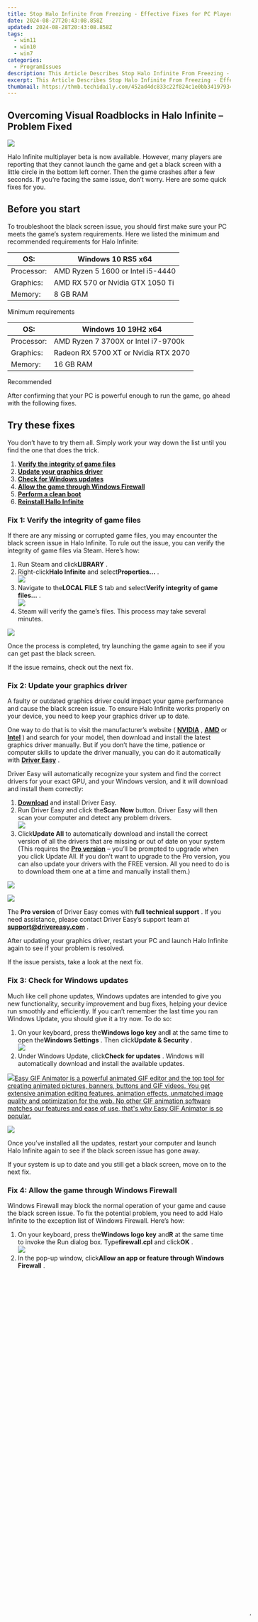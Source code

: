```yaml
---
title: Stop Halo Infinite From Freezing - Effective Fixes for PC Players
date: 2024-08-27T20:43:08.858Z
updated: 2024-08-28T20:43:08.858Z
tags:
  - win11
  - win10
  - win7
categories:
  - ProgramIssues
description: This Article Describes Stop Halo Infinite From Freezing - Effective Fixes for PC Players
excerpt: This Article Describes Stop Halo Infinite From Freezing - Effective Fixes for PC Players
thumbnail: https://thmb.techidaily.com/452ad4dc833c22f824c1e0bb341979346435ef6ab644bfbf893f7206f9b144d3.jpg
---
```


## Overcoming Visual Roadblocks in Halo Infinite – Problem Fixed

![](https://images.drivereasy.com/wp-content/uploads/2021/11/HaloInfinite_Multiplayer-1200x675.jpg)

 Halo Infinite multiplayer beta is now available. However, many players are reporting that they cannot launch the game and get a black screen with a little circle in the bottom left corner. Then the game crashes after a few seconds. If you’re facing the same issue, don’t worry. Here are some quick fixes for you.

## Before you start

 To troubleshoot the black screen issue, you should first make sure your PC meets the game’s system requirements. Here we listed the minimum and recommended requirements for Halo Infinite:

| OS:        | Windows 10 RS5 x64                |
| ---------- | --------------------------------- |
| Processor: | AMD Ryzen 5 1600 or Intel i5-4440 |
| Graphics:  | AMD RX 570 or Nvidia GTX 1050 Ti  |
| Memory:    | 8 GB RAM                          |

Minimum requirements

| OS:        | Windows 10 19H2 x64                  |
| ---------- | ------------------------------------ |
| Processor: | AMD Ryzen 7 3700X or Intel i7-9700k  |
| Graphics:  | Radeon RX 5700 XT or Nvidia RTX 2070 |
| Memory:    | 16 GB RAM                            |

Recommended

 After confirming that your PC is powerful enough to run the game, go ahead with the following fixes.

## Try these fixes

 You don’t have to try them all. Simply work your way down the list until you find the one that does the trick.

1. **[Verify the integrity of game files](https://tools.techidaily.com/drivereasy/download/)**
2. **[Update your graphics driver](https://tools.techidaily.com/drivereasy/download/)**
3. **[Check for Windows updates](https://tools.techidaily.com/drivereasy/download/)**
4. **[Allow the game through Windows Firewall](https://tools.techidaily.com/drivereasy/download/)**
5. **[Perform a clean boot](https://tools.techidaily.com/drivereasy/download/)**
6. **[Reinstall Hallo Infinite](https://tools.techidaily.com/drivereasy/download/)**

### Fix 1: Verify the integrity of game files

 If there are any missing or corrupted game files, you may encounter the black screen issue in Halo Infinite. To rule out the issue, you can verify the integrity of game files via Steam. Here’s how:

1. Run Steam and click**LIBRARY** .
2. Right-click**Halo Infinite** and select**Properties…** .  
![](https://images.drivereasy.com/wp-content/uploads/2021/11/halo-infinite-steam-properties.jpg)
3. Navigate to the**LOCAL FILE** S tab and select**Verify integrity of game files…** .  
![](https://images.drivereasy.com/wp-content/uploads/2021/11/halo-infinite-steam-verify-game-files.jpg)
4. Steam will verify the game’s files. This process may take several minutes.
<!-- affiliate ads begin -->
<a href="https://estore.winxdvd.com/order/checkout.php?PRODS=12653853&QTY=1&AFFILIATE=108875&CART=1"><img src="https://secure.avangate.com/images/merchant/bcb41ccdc4363c6848a1d760f26c28a0/products/14_videoproc-converter-ai-box.png" border="0"></a>
<!-- affiliate ads end -->

 Once the process is completed, try launching the game again to see if you can get past the black screen.

If the issue remains, check out the next fix.

### Fix 2: Update your graphics driver

 A faulty or outdated graphics driver could impact your game performance and cause the black screen issue. To ensure Halo Infinite works properly on your device, you need to keep your graphics driver up to date.

 One way to do that is to visit the manufacturer’s website ( **[NVIDIA](https://tools.techidaily.com/drivereasy/download/)**  , **[AMD](http://www.amd.com/drivers)**  or **[Intel](https://downloadcenter.intel.com/product/80939/Graphics)**  ) and search for your model, then download and install the latest graphics driver manually. But if you don’t have the time, patience or computer skills to update the driver manually, you can do it automatically with **[Driver Easy](https://tools.techidaily.com/drivereasy/download/)**  .

 Driver Easy will automatically recognize your system and find the correct drivers for your exact GPU, and your Windows version, and it will download and install them correctly:

1. **[Download](https://tools.techidaily.com/drivereasy/download/)**  and install Driver Easy.
2. Run Driver Easy and click the**Scan Now** button. Driver Easy will then scan your computer and detect any problem drivers.  
![](https://images.drivereasy.com/wp-content/uploads/2021/09/de-scan-now-20-1.jpg)
3. Click**Update All** to automatically download and install the correct version of all the drivers that are missing or out of date on your system (This requires the **[Pro version](https://tools.techidaily.com/drivereasy/download/)**  – you’ll be prompted to upgrade when you click Update All. If you don’t want to upgrade to the Pro version, you can also update your drivers with the FREE version. All you need to do is to download them one at a time and manually install them.)  
<!-- affiliate ads begin -->
<a href="https://store.revouninstaller.com/order/checkout.php?PRODS=27889512&QTY=1&AFFILIATE=108875&CART=1"><img src="https://secure.avangate.com/images/merchant/4282ec8de8c9be897e7aff4aa231b1a4/728__90.jpg" border="0"></a>
<!-- affiliate ads end -->
![](https://images.drivereasy.com/wp-content/uploads/2021/09/de-nvidia-gtx-1080.jpg)

 The **Pro version** of Driver Easy comes with **full technical support** . If you need assistance, please contact Driver Easy’s support team at [**support@drivereasy.com**](https://tools.techidaily.com/drivereasy/download/) .

 After updating your graphics driver, restart your PC and launch Halo Infinite again to see if your problem is resolved.

If the issue persists, take a look at the next fix.

### Fix 3: Check for Windows updates

 Much like cell phone updates, Windows updates are intended to give you new functionality, security improvement and bug fixes, helping your device run smoothly and efficiently. If you can’t remember the last time you ran Windows Update, you should give it a try now. To do so:

1. On your keyboard, press the**Windows logo key** and**I** at the same time to open the**Windows Settings** . Then click**Update & Security** .  
![](https://images.drivereasy.com/wp-content/uploads/2021/08/updates-security.jpg)
2. Under Windows Update, click**Check for updates** . Windows will automatically download and install the available updates.  
<!-- affiliate ads begin -->
<a href="https://secure.2checkout.com/order/checkout.php?PRODS=174416&QTY=1&AFFILIATE=108875&CART=1"><img src="https://www.easygifanimator.net/images/gif-animator.png" border="0">Easy GIF Animator is a powerful animated GIF editor and the top tool for creating animated pictures, banners, buttons and GIF videos. You get extensive animation editing features, animation effects, unmatched image quality and optimization for the web. No other GIF animation software matches our features and ease of use, that's why Easy GIF Animator is so popular.</a>
<!-- affiliate ads end -->
![](https://images.drivereasy.com/wp-content/uploads/2021/08/check-for-updates.jpg)

 Once you’ve installed all the updates, restart your computer and launch Halo Infinite again to see if the black screen issue has gone away.

 If your system is up to date and you still get a black screen, move on to the next fix.

### Fix 4: Allow the game through Windows Firewall

 Windows Firewall may block the normal operation of your game and cause the black screen issue. To fix the potential problem, you need to add Halo Infinite to the exception list of Windows Firewall. Here’s how:

1. On your keyboard, press the**Windows logo key** and**R** at the same time to invoke the Run dialog box. Type**firewall.cpl** and click**OK** .  
![](https://images.drivereasy.com/wp-content/uploads/2021/09/firewall.cpl_.jpg)
2. In the pop-up window, click**Allow an app or feature through Windows Firewall** .  
<!-- affiliate ads begin -->
<span id="1793213">
					<video width="1080" height="1620" style="cursor:pointer"
           poster="//a.impactradius-go.com/display-clicktoplayimage/1793213.jpeg"
           onclick="if(!this.playClicked){this.play();this.setAttribute('controls',true);this.playClicked=true;}">
	   <source src="//a.impactradius-go.com/display-ad/19135-1793213">
	   <img src="//a.impactradius-go.com/display-clicktoplayimage/1793213.jpeg" style="border: none; height: 100%; width: 100%; object-fit: contain">
	</video>
	<div style="width:1080px;text-align:center"><a href="javascript:window.open(decodeURIComponent('https%3A%2F%2Ftinyland.pxf.io%2Fc%2F5597632%2F1793213%2F19135'), '_blank');void(0);">Click here</a></div>
</span>
<img height="0" width="0" src="https://imp.pxf.io/i/5597632/1793213/19135" style="position:absolute;visibility:hidden;" border="0" />
<!-- affiliate ads end -->
![](https://images.drivereasy.com/wp-content/uploads/2021/09/allow-an-app.jpg)
3. Locate**HaloInfinite.exe** from the list of apps. If not listed, click**Change settings > Allow another app…** , then locate**HaloInfinite.exe** .  
![](https://images.drivereasy.com/wp-content/uploads/2021/09/change-settings.jpg)
4. Checkmark both**Private** and**Public** settings.
5. Click**OK** .

 If you’re also running any third-party antivirus program, you should temporarily disable it before launching the game.

 Check if you still get a black screen when launching Halo Infinite. If the issue persists, continue with the next fix.

<!-- affiliate ads begin -->
<a href="https://estore.winxdvd.com/order/checkout.php?PRODS=4081991&QTY=1&AFFILIATE=108875&CART=1"><img src="https://www.winxdvd.com/affiliate/new-banner/wt-500x500.jpg" border="0"></a>
<!-- affiliate ads end -->
### Fix 5: Perform a clean boot

 The Halo Infinite black screen issue may also be caused by software conflicts. To see if that’s the case, you can perform a clean boot. This will restart your PC with only essential services running, allowing you to figure out the potential conflicting software. Here’s how:

1. On your keyboard, press the**Windows logo key** and**R** at the same time to invoke the Run dialog box. Type**msconfig** and click**OK** .  
![](https://images.drivereasy.com/wp-content/uploads/2021/08/msconfig.jpg)
2. In System Configuration, navigate to the**Services** tab and check the box next to**Hide all Microsoft services** .  
![](https://images.drivereasy.com/wp-content/uploads/2021/07/hide-all-microsoft-services.jpg)
3. **Uncheck** all the services EXCEPT those belong to your video card or sound card manufacturer, such as**Realtek** ,**AMD** ,**NVIDIA** and**Intel** . Then click**OK** to save the changes.  
<!-- affiliate ads begin -->
<a href="https://aofit.pxf.io/c/5597632/1399701/16396" target="_top" id="1399701"><img src="//a.impactradius-go.com/display-ad/16396-1399701" border="0" alt="" width="960" height="300"/></a><img height="0" width="0" src="https://imp.pxf.io/i/5597632/1399701/16396" style="position:absolute;visibility:hidden;" border="0" />
<!-- affiliate ads end -->
![](https://images.drivereasy.com/wp-content/uploads/2021/06/hide2.jpg)
4. On your keyboard, press**Ctrl** ,**Shift** and**Esc** at the same time to open**Task Manager** , then navigate to the**Startup** tab.  
<!-- affiliate ads begin -->
<a href="https://store.nero.com/order/checkout.php?PRODS=22889392&QTY=1&AFFILIATE=108875&CART=1"><img src="http://webstatic.nero.com/nero2015-com-wAssets/img/affiliate/media/banner728-90eng.jpg" border="0"></a>
<!-- affiliate ads end -->
![](https://images.drivereasy.com/wp-content/uploads/2021/09/task-manager-startup.jpg)
5. One at a time,**select** any programs you suspect might be interfering and click**Disable** .  
<!-- affiliate ads begin -->
<a href="https://shop.copernic.com/order/checkout.php?PRODS=41033095&QTY=1&AFFILIATE=108875&CART=1"><img src="https://secure.2checkout.com/images/merchant/8d30aa96e72440759f74bd2306c1fa3d/Copernic-2023-Affiliate-728x90-Advanced-3YR.png" border="0"></a>
<!-- affiliate ads end -->
![](https://images.drivereasy.com/wp-content/uploads/2021/09/task-manager-disable-programs.jpg)
6. Restart your computer and try launching Halo Infinite again.
<!-- affiliate ads begin -->
<a href="https://store.massmailsoftware.com/order/checkout.php?PRODS=2069351&QTY=1&AFFILIATE=108875&CART=1"><img src="https://secure.avangate.com/images/merchant/dc87c13749315c7217cdc4ac692e704c/banera_for_partners-24_%282%29.jpg" border="0"></a>
<!-- affiliate ads end -->

 If you won’t see a black screen again, then try enabling services one by one until you find the conflicting software. Be sure to restart your PC after enabling each service.

 Once you find out the problematic program that causes the black screen issue, you may need to uninstall it to avoid running into the same issue in the future.

 If the black screen issue still occurs after you disable all unnecessary services, check out the last fix.

### Fix 6: Reinstall Halo Infinite

 If all fixes above fail to solve your problem, you may consider reinstalling the game. Sometimes this will fix the Halo Infinite black screen issues. To do so:

1. Open your Steam**library** .
2. Right-click**Halo Infinite** and select**Manage > Uninstall** .  
![](https://images.drivereasy.com/wp-content/uploads/2021/11/halo-infinite-steam-uninstall.jpg)
3. Follow the on-screen instructions to uninstall the game.
<!-- affiliate ads begin -->
<a href="https://secure.2checkout.com/order/checkout.php?PRODS=35038891&QTY=1&AFFILIATE=108875&CART=1"><img src="https://www.dupinout.com/wp-content/uploads/2021/12/DupInOut-New-Duplicate-Scan-Tab.png" border="0"></a>
<!-- affiliate ads end -->
4. Reinstall Halo Infinite.

Now you should be able to run the game without any problems.

---

 That’s all about how to fix Halo Infinite black screen issues. Hopefully, this post helped. If you have any questions or suggestions, feel free to leave us a comment below.

* [black screen](https://tools.techidaily.com/drivereasy/download/)
* [halo infinite](https://tools.techidaily.com/drivereasy/download/)

<ins class="adsbygoogle"
     style="display:block"
     data-ad-format="autorelaxed"
     data-ad-client="ca-pub-7571918770474297"
     data-ad-slot="1223367746"></ins>



<ins class="adsbygoogle"
     style="display:block"
     data-ad-client="ca-pub-7571918770474297"
     data-ad-slot="8358498916"
     data-ad-format="auto"
     data-full-width-responsive="true"></ins>

<span class="atpl-alsoreadstyle">Also read:</span>
<div><ul>
<li><a href="https://tiktok-video-recordings.techidaily.com/new-clearance-checking-guidelines-for-pre-upload-to-tiktok-for-2024/"><u>[New] Clearance-Checking Guidelines for Pre-Upload to TikTok for 2024</u></a></li>
<li><a href="https://some-knowledge.techidaily.com/new-global-reach-12-video-live-stream-app/"><u>[New] Global Reach  12 Video Live Stream App</u></a></li>
<li><a href="https://fox-links.techidaily.com/updated-quick-learn-to-speed-up-videos-on-snapchat/"><u>[Updated] Quick Learn to Speed Up Videos on Snapchat</u></a></li>
<li><a href="https://instagram-videos.techidaily.com/updated-seamless-and-secure-downloading-instagram-videos-from-your-computermacos-for-2024/"><u>[Updated] Seamless & Secure  Downloading Instagram Videos From Your Computer/MacOS for 2024</u></a></li>
<li><a href="https://some-guidance.techidaily.com/updated-syncing-images-pc-to-iphone-file-sharing/"><u>[Updated] Syncing Images  PC-to-iPhone File Sharing</u></a></li>
<li><a href="https://facebook-clips.techidaily.com/2024-approved-unveiling-the-mystery-of-facebooks-status-video-downloads/"><u>2024 Approved  Unveiling the Mystery of Facebook's Status Video Downloads</u></a></li>
<li><a href="https://win-able.techidaily.com/achieve-crystal-clear-visuals-resolving-graphic-blurriness-in-call-of-duty-warzone-for-pc/"><u>Achieve Crystal-Clear Visuals: Resolving Graphic Blurriness in Call of Duty: Warzone for PC</u></a></li>
<li><a href="https://buynow-help.techidaily.com/best-free-and-paid-non-microsoft-productivity-suites-of-2024-revealed/"><u>Best Free & Paid Non-Microsoft Productivity Suites of 2024 Revealed!</u></a></li>
<li><a href="https://games-able.techidaily.com/bring-classic-gaming-to-life-select-ps3-emulators-for-pc-adventure/"><u>Bring Classic Gaming to Life: Select PS3 Emulators for PC Adventure</u></a></li>
<li><a href="https://techno-recovery.techidaily.com/deciphering-and-addressing-error-0x80004005-a-troubleshooting-blueprint/"><u>Deciphering and Addressing Error 0X80004005 – A Troubleshooting Blueprint</u></a></li>
<li><a href="https://win-able.techidaily.com/dragon-age-origins-solved-game-stability-for-windows-11-operating-system/"><u>Dragon Age: Origins - Solved Game Stability for Windows 11 Operating System</u></a></li>
<li><a href="https://win-able.techidaily.com/effortless-steps-to-fix-your-discord-setup-hurdles/"><u>Effortless Steps to Fix Your Discord Setup Hurdles</u></a></li>
<li><a href="https://win-able.techidaily.com/elden-ring-co-op-connectivity-issues-how-to-get-online-play-running-smoothly-again/"><u>Elden Ring Co-Op Connectivity Issues - How to Get Online Play Running Smoothly Again</u></a></li>
<li><a href="https://win-able.techidaily.com/elite-dangerous-pc-version-stability-improvements-no-more-crashes/"><u>Elite Dangerous PC Version Stability Improvements – No More Crashes</u></a></li>
<li><a href="https://win-able.techidaily.com/enhance-your-racing-adventure-updating-gpu-driver-in-forza-horizon-5/"><u>Enhance Your Racing Adventure: Updating GPU Driver in Forza Horizon 5</u></a></li>
<li><a href="https://win-able.techidaily.com/everspace-2-stability-enhanced-top-tips-for-a-seamless-gaming-session-on-your-computer/"><u>Everspace #2 Stability Enhanced: Top Tips for a Seamless Gaming Session on Your Computer</u></a></li>
<li><a href="https://win-able.techidaily.com/fixing-errors-what-to-do-when-qbittorrent-performance-drops/"><u>Fixing Errors: What to Do When qBittorrent Performance Drops</u></a></li>
<li><a href="https://graphic-issues.techidaily.com/flickering-screen-follow-this-quick-asus-guide-to-solve-it/"><u>Flickering Screen? Follow This Quick ASUS Guide to Solve It</u></a></li>
<li><a href="https://win-able.techidaily.com/fortnite-pc-game-stability-issues-heres-how-you-fixed-it/"><u>Fortnite PC Game Stability Issues? Here's How You Fixed It!</u></a></li>
<li><a href="https://win-able.techidaily.com/how-to-fix-persistent-crashing-problems-in-discord-app/"><u>How To Fix Persistent Crashing Problems in Discord App</u></a></li>
<li><a href="https://win-able.techidaily.com/how-to-resolve-windows-critical-error-ntdlldll-failed-to-load-on-pc/"><u>How to Resolve Window's Critical Error: ntdll.dll Failed To Load on PC</u></a></li>
<li><a href="https://sound-issues.techidaily.com/how-to-restore-your-corsair-void-microphones-functionality-effective-solutions/"><u>How to Restore Your Corsair Void Microphone's Functionality: Effective Solutions</u></a></li>
<li><a href="https://instagram-clips.techidaily.com/how-will-instagrams-algorithm-update-transform-feeds-in-2024/"><u>How Will Instagram’s Algorithm Update Transform Feeds, In 2024</u></a></li>
<li><a href="https://ios-unlock.techidaily.com/in-2024-how-to-remove-passcode-from-iphone-11-complete-guide-by-drfone-ios/"><u>In 2024, How To Remove Passcode From iPhone 11? Complete Guide</u></a></li>
<li><a href="https://review-topics.techidaily.com/in-2024-how-to-share-location-in-messenger-on-infinix-note-30-pro-drfone-by-drfone-virtual-android/"><u>In 2024, How to Share Location in Messenger On Infinix Note 30 Pro? | Dr.fone</u></a></li>
<li><a href="https://android-location-track.techidaily.com/in-2024-top-10-telegram-spy-tools-on-motorola-g54-5g-for-parents-drfone-by-drfone-virtual-android/"><u>In 2024, Top 10 Telegram Spy Tools On Motorola G54 5G for Parents | Dr.fone</u></a></li>
<li><a href="https://some-knowledge.techidaily.com/innovative-design-and-graphics-free-and-affordable-sources-for-2024/"><u>Innovative Design and Graphics  Free & Affordable Sources for 2024</u></a></li>
<li><a href="https://win-able.techidaily.com/instantly-resolve-gamepad-issues-say-goodbye-to-constant-disconnects/"><u>Instantly Resolve Gamepad Issues - Say Goodbye to Constant Disconnects</u></a></li>
<li><a href="https://extra-tips.techidaily.com/key-approaches-to-elevate-handp-facebook-campaigns/"><u>Key Approaches to Elevate H&P Facebook Campaigns</u></a></li>
<li><a href="https://android-frp.techidaily.com/latest-guide-how-to-bypass-realme-gt-3-frp-without-computer-by-drfone-android/"><u>Latest Guide How To Bypass Realme GT 3 FRP Without Computer</u></a></li>
<li><a href="https://fake-location.techidaily.com/life360-learn-how-everything-works-on-samsung-galaxy-s23plus-drfone-by-drfone-virtual-android/"><u>Life360 Learn How Everything Works On Samsung Galaxy S23+ | Dr.fone</u></a></li>
<li><a href="https://win-able.techidaily.com/master-low-frames-per-second-in-dayz-fast-and-easy-solutions-for-gamers/"><u>Master Low Frames Per Second in DayZ: Fast and Easy Solutions for Gamers</u></a></li>
<li><a href="https://win-able.techidaily.com/pc-game-crashing-here-are-8-proven-fixes-for-marvels-guardians-of-the-galaxy-issues/"><u>PC Game Crashing? Here Are 8 Proven Fixes for Marvel's Guardians of the Galaxy Issues</u></a></li>
<li><a href="https://win-able.techidaily.com/portable-installation-guide-mastering-driver-easy-on-the-go/"><u>Portable Installation Guide: Mastering Driver Easy On-the-Go</u></a></li>
<li><a href="https://win-able.techidaily.com/quick-fix-strategies-for-handling-palworld-search-sessions-gone-wrong/"><u>Quick Fix Strategies for Handling Palworld Search Sessions Gone Wrong</u></a></li>
<li><a href="https://win-able.techidaily.com/r-type-final-groo-how-to-prevent-pc-game-from-unexpectedly-shutting-down/"><u>R-Type Final Groo: How to Prevent PC Game From Unexpectedly Shutting Down</u></a></li>
<li><a href="https://win-able.techidaily.com/rainbow-six-siege-starting-problems-heres-how-you-can-get-the-game-running-smoothly-again/"><u>Rainbow Six Siege Starting Problems? Here's How You Can Get the Game Running Smoothly Again</u></a></li>
<li><a href="https://win-able.techidaily.com/resolved-fixes-and-solutions-for-batteld-field-2042-pc-version-crashes/"><u>Resolved: Fixes and Solutions for Batteld Field 2042 PC Version Crashes</u></a></li>
<li><a href="https://win-able.techidaily.com/resolved-no-more-crashes-in-assassins-creed-odyssey-smooth-gaming-experience-for-pc/"><u>Resolved: No More Crashes in Assassin's Creed Odyssey - Smooth Gaming Experience for PC</u></a></li>
<li><a href="https://win-able.techidaily.com/resolving-baldurs-gate-3-launching-problem-on-pcmac/"><u>Resolving Baldur's Gate 3 Launching Problem on PC/MAC</u></a></li>
<li><a href="https://win-able.techidaily.com/resolving-call-of-duty-warzone-crashing-problems-on-pc-updated-solutions-release/"><u>Resolving Call of Duty: Warzone Crashing Problems on PC - Updated Solutions Release</u></a></li>
<li><a href="https://win-able.techidaily.com/revive-your-steam-vr-experience-quick-fixes-if-its-not-detected-by-system/"><u>Revive Your Steam VR Experience: Quick Fixes if It's Not Detected by System</u></a></li>
<li><a href="https://buynow-help.techidaily.com/the-best-home-theater-pcs-of-2024/"><u>The Best Home Theater PCs of 2024</u></a></li>
<li><a href="https://hardware-tips.techidaily.com/toms-tech-review-your-ultimate-guide-to-computer-equipment/"><u>Tom's Tech Review: Your Ultimate Guide to Computer Equipment</u></a></li>
<li><a href="https://win-able.techidaily.com/top-5-solutions-for-resolving-no-user-logged-in-issue-in-cs-go/"><u>Top 5 Solutions for Resolving 'No User Logged In' Issue in CS: GO</u></a></li>
<li><a href="https://win-able.techidaily.com/top-strategies-to-eliminate-game-stutter-for-pc-users/"><u>Top Strategies to Eliminate Game Stutter for PC Users</u></a></li>
<li><a href="https://win-able.techidaily.com/troubleshooting-and-solving-nwstoreexe-software-failures-effectively/"><u>Troubleshooting and Solving NW_store.exe Software Failures Effectively</u></a></li>
<li><a href="https://win-able.techidaily.com/troubleshooting-guide-star-wars-battlefront-ii-error-327-corrected/"><u>Troubleshooting Guide: Star Wars Battlefront II Error 327 Corrected</u></a></li>
<li><a href="https://win-able.techidaily.com/troubleshooting-tips-for-a-speedy-recovery-from-valorants-crashing-driver-problem/"><u>Troubleshooting Tips for a Speedy Recovery From Valorant's Crashing Driver Problem</u></a></li>
<li><a href="https://win-able.techidaily.com/troubleshooting-triumph-how-i-got-red-dead-redemption-2-running-smoothly/"><u>Troubleshooting Triumph! How I Got Red Dead Redemption 2 Running Smoothly</u></a></li>
<li><a href="https://extra-tips.techidaily.com/unveiling-the-basics-of-effortless-nft-manufacturing/"><u>Unveiling the Basics of Effortless NFT Manufacturing</u></a></li>
<li><a href="https://win-able.techidaily.com/why-does-my-new-world-game-keep-freezing-solve-the-mystery/"><u>Why Does My 'New World' Game Keep Freezing? Solve the Mystery</u></a></li>
</ul></div>
